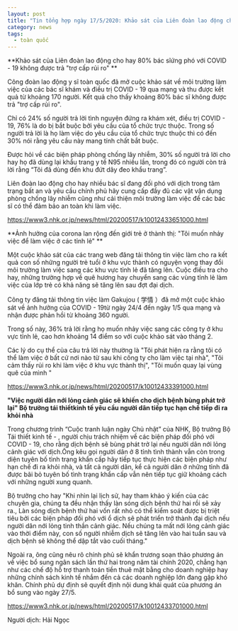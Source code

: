 ```yaml
---
layout: post
title: "Tin tổng hợp ngày 17/5/2020: Khảo sát của Liên đoàn lao động cho hay 80% bác sĩ  ứng phó với COVID - 19 không được trả "trợ cấp rủi ro""
category: news
tags: 
  - toàn quốc
---
```

**Khảo sát của Liên đoàn lao động cho hay 80% bác sĩứng phó với COVID - 19 không được trả "trợ cấp rủi ro" **

Công đoàn lao động y sĩ toàn quốc đã mở cuộc khảo sát về môi trường làm việc của các bác sĩ khám và điều trị COVID - 19 qua mạng và thu được kết quả từ khoảng 170 người. Kết quả cho thấy khoảng 80% bác sĩ không được trả "trợ cấp rủi ro". 

Chỉ có 24% số người trả lời tình nguyện đứng ra khám xét, điều trị COVID - 19, 76% là do bị bắt buộc bởi yêu cầu của tổ chức trực thuộc. Trong số người trả lời là họ làm việc do yêu cầu của tổ chức trực thuộc thì có đến 30% nói rằng yêu cầu này mang tính chất bắt buộc.

Được hỏi về các biện pháp phòng chống lây nhiễm, 30% số người trả lời cho hay họ đã dùng lại khẩu trang y tế N95 nhiều lần, trong đó có người còn trả lời rằng “Tôi đã dùng đến khu đứt dây đeo khẩu trang”.

Liên đoàn lao động cho hay nhiều bác sĩ đang đối phó với dịch trong tâm trạng bất an và yêu cầu chính phủ hãy cung cấp đầy đủ các vật vận dụng phòng chống lây nhiễm cũng như cải thiện môi trường làm việc để các bác sĩ có thể đảm bảo an toàn khi làm việc.

<https://www3.nhk.or.jp/news/html/20200517/k10012433651000.html>

**Ảnh hưởng của corona lan rộng đến giới trẻ ở thành thị: "Tôi muốn nhảy việc để làm việc ở các tỉnh lẻ" **

Một cuộc khảo sát của các trang web đăng tải thông tin việc làm cho ra kết quả con số những người trẻ tuổi ở khu vực thành có nguyện vọng thay đổi môi trường làm việc sang các khu vực tỉnh lẻ đã tăng lên. Cuộc điều tra cho hay, những trường hợp về quê hương hay chuyển sang các vùng tỉnh lẻ làm việc của lớp trẻ có khả năng sẽ tăng lên sau đợt đại dịch.

Công ty đăng tải thông tin việc làm Gakujou ( 学情 ）đã mở một cuộc khảo sát về ảnh hưởng của COVID - 19từ ngày 24/4 đến ngày 1/5 qua mạng và nhận được phản hồi từ khoảng 360 người.

Trong số này, 36% trả lời rằng họ muốn nhảy việc sang các công ty ở khu vực tỉnh lẻ, cao hơn khoảng 14 điểm so với cuộc khảo sát vào tháng 2.

Các lý do cụ thể của câu trả lời này thường là "Tôi phát hiện ra rằng tôi có thể làm việc ở bất cứ nơi nào từ sau khi công ty cho làm việc tại nhà", "Tôi cảm thấy rủi ro khi làm việc ở khu vực thành thị", "Tôi muốn quay lại vùng quê của mình " 

<https://www3.nhk.or.jp/news/html/20200517/k10012433391000.html>

**"Việc người dân nới lỏng cảnh giác sẽ khiến cho dịch bệnh bùng phát trở lại" Bộ trưởng tái thiếtkinh tế yêu cầu người dân tiếp tục hạn chế tiếp đi ra khỏi nhà**

Trong chương trình “Cuộc tranh luận ngày Chủ nhật” của NHK, Bộ trưởng Bộ Tái thiết kinh tế - , người chịu trách nhiệm về các biện pháp đối phó với COVID - 19, cho rằng dịch bệnh sẽ bùng phát trở lại nếu người dân nới lỏng cảnh giác với dịch.Ông kêu gọi người dân ở 8 tỉnh tình thành vẫn còn trong diện tuyên bố tình trạng khẩn cấp hãy tiếp tục thực hiện các biện pháp như hạn chế đi ra khỏi nhà, và tất cả người dân, kể cả người dân ở những tỉnh đã được bãi bỏ tuyên bố tình trạng khẩn cấp vẫn nên tiếp tục giữ khoảng cách với những người xung quanh.

Bộ trưởng cho hay "Khi nhìn lại lịch sử, hay tham khảo ý kiến ​​của các chuyên gia, chúng ta đều nhận thấy làn sóng dịch bệnh thứ hai rồi sẽ xảy ra., Làn sóng dịch bệnh thứ hai vốn rất nhỏ có thể kiểm soát được bị triệt tiêu bởi các biện pháp đối phó với ổ dịch sẽ phát triển trở thành đại dịch nếu người dân nới lỏng tinh thần cảnh giác. Nếu chúng ta mất nới lỏng cảnh giác vào thời điểm này, con số người nhiễm dịch sẽ tăng lên vào hai tuần sau và dịch bệnh sẽ không thể dập tắt vào cuối tháng."

Ngoài ra, ông cũng nêu rõ chính phủ sẽ khẩn trương soạn thảo phương án về việc bổ sung ngân sách lần thứ hai trong năm tài chính 2020, chẳng hạn như các chế độ hỗ trợ thanh toán tiền thuê mặt bằng cho doanh nghiệp hay những chính sách kinh tế nhắm đến cả các doanh nghiệp lớn đang gặp khó khăn. Chính phủ dự định sẽ quyết định nội dung khái quát của phương án bổ sung vào ngày 27/5.

<https://www3.nhk.or.jp/news/html/20200517/k10012433701000.html>

Người dịch: Hải Ngọc

